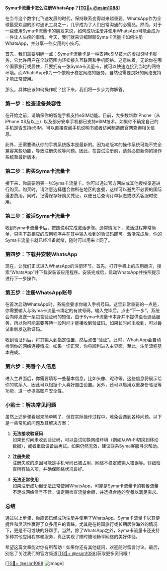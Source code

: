 **Syma卡流量卡怎么注册WhatsApp？[[TG💪+ @esim1088](https://t.me/s/esim1088)]**

在当今这个数字化飞速发展的时代，保持联系变得越来越重要。WhatsApp作为全球最受欢迎的即时通讯工具之一，几乎成为了人们日常沟通的必需品。然而，对于一些使用Syma卡流量卡的朋友来说，如何成功注册并使用WhatsApp可能会成为一件让人头疼的事情。今天，我们就来详细聊聊Syma卡流量卡如何注册WhatsApp，并分享一些实用的小技巧。

首先，我们需要明确一点：Syma卡流量卡是一种支持eSIM技术的虚拟SIM卡服务，它允许用户在全球范围内轻松接入互联网和手机网络。这意味着，无论你在哪个国家旅行或居住，只要拥有一张Syma卡流量卡，就可以快速连接到当地的网络环境。而WhatsApp作为一个依赖于稳定网络的服务，自然也需要良好的网络支持才能正常使用。

那么，具体应该如何操作呢？接下来，我们将一步步为你解答。

### 第一步：检查设备兼容性

在开始之前，请确保你的智能手机支持eSIM功能。目前，大多数新款iPhone（从iPhone XS及以上）以及部分安卓手机都已支持eSIM技术。如果你不确定自己的手机是否支持eSIM，可以直接查阅手机说明书或者访问制造商官网查询相关信息。

此外，还需要确认你的手机系统版本是最新的。因为老版本的操作系统可能不完全兼容某些功能，导致注册失败等问题。因此，在尝试注册前，请务必更新你的操作系统至最新版本。

### 第二步：购买Syma卡流量卡

接下来，你需要购买一张Syma卡流量卡。你可以通过官方网站或其他授权渠道进行购买。购买时，请注意选择适合你所在地区的套餐，这样可以避免不必要的国际漫游费用。同时，记得保存好购买凭证，以便日后查询订单状态或联系客服时使用。

### 第三步：激活Syma卡流量卡

收到Syma卡流量卡后，按照说明完成激活步骤。通常情况下，激活过程非常简单，只需下载相应的应用程序并在其中输入收到的验证码即可。激活完成后，你的Syma卡流量卡就已经准备就绪，随时可以用来上网了。

### 第四步：下载并安装WhatsApp

现在，让我们正式进入WhatsApp的注册环节。首先，打开手机上的应用商店，搜索“WhatsApp”并下载安装该应用程序。安装完成后，启动WhatsApp并按照提示进行下一步操作。

### 第五步：注册WhatsApp账号

在首次启动WhatsApp时，系统会要求你输入手机号码。这里非常重要的一点是，你需要输入与Syma卡流量卡绑定的有效号码。输入完毕后，点击“下一步”，系统会向你发送一条包含验证码的短信。由于Syma卡流量卡本身并不提供语音通话服务，所以你可能需要等待一段时间才能接收到验证码。如果长时间未收到，可以尝试重新发送验证码。

收到验证码后，将其输入到指定位置，然后点击“验证”。此时，WhatsApp会自动检测你的网络连接情况。如果一切正常，你将顺利进入主界面，至此，注册流程基本完成。

### 第六步：完善个人信息

进入主界面后，你需要填写一些基本信息，比如头像、昵称等。这些信息将展示给你的联系人，因此可以根据个人喜好自由设置。另外，还可以启用双重身份验证等功能，进一步提高账户安全性。

### 小贴士：解决常见问题

虽然上述步骤看起来简单明了，但在实际操作过程中，难免会遇到各种问题。以下是一些常见的问题及其解决方案：

1. **无法接收验证码**  
   如果长时间未收到验证码，可以尝试切换网络环境（例如从Wi-Fi切换到移动数据），或者重启设备后再试。如果仍然无效，建议联系Syma客服寻求帮助。

2. **注册失败**  
   注册失败的原因可能是手机号码已被占用、网络不稳定或输入错误等。仔细检查所有输入项，并确保网络状况良好。

3. **无法正常使用**  
   如果注册成功但无法正常使用WhatsApp，可能是Syma卡流量卡的套餐流量不足或网络信号不佳。请定期检查流量余额，并选择合适的套餐以满足需求。

### 总结

通过以上步骤，你应该已经成功注册并使用了WhatsApp。Syma卡流量卡以其便捷性和灵活性赢得了众多用户的青睐，尤其是在跨国旅行或长期居住海外的情况下，更是不可或缺的好帮手。当然，除了WhatsApp之外，Syma卡流量卡还支持多种其他应用程序和服务，真正实现了随时随地畅享网络的美好体验。

希望这篇文章能对你有所帮助！如果你还有其他疑问，欢迎随时留言讨论。最后，别忘了关注我们的官方频道[[TG💪+ @esim1088](https://t.me/s/esim1088)]获取更多资讯哦！

[[TG💪+ @esim1088](https://t.me/s/esim1088) ![Image](https://i.postimg.cc/4NQfJmqS/Snipaste-2025-05-13-00-14-12.png)]